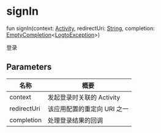 # signIn

fun signIn(context: [Activity](https://developer.android.com/reference/kotlin/android/app/Activity.html), redirectUri: [String](https://kotlinlang.org/api/latest/jvm/stdlib/kotlin/-string/index.html), completion: [EmptyCompletion](../../io.logto.sdk.android.completion/-empty-completion/index.md)&lt;[LogtoException](../../io.logto.sdk.android.exception/-logto-exception/index.md)&gt;)

登录

## Parameters

| 名称        | 概要                        |
| ----------- | --------------------------- |
| context     | 发起登录时关联的 Activity   |
| redirectUri | 该应用配置的重定向 URI 之一 |
| completion  | 处理登录结果的回调          |
